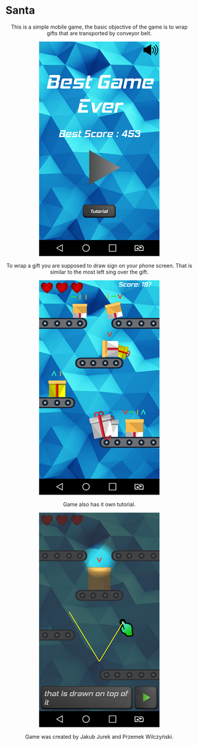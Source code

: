 # Santa
<p align="center">
This is a simple mobile game, the basic objective of the game is to wrap gifts that are transported by conveyor belt.
</p>
<p align="center">
<img src="https://github.com/jurek1029/Santa/blob/jurek1029-description/screenShots/ScreenshotMenu.png" alt="alt text">
</p>
<p align="center">
To wrap a gift you are supposed to draw sign on your phone screen. That is similar to the most left sing over the gift.
</p>
<p align="center">
<img src="https://github.com/jurek1029/Santa/blob/jurek1029-description/screenShots/ScreenshotGame.png" alt="alt text">
</p>
<p align="center">
Game also has it own tutorial.
</p>
<p align="center">
<img src="https://github.com/jurek1029/Santa/blob/jurek1029-description/screenShots/ScreenshotTutorial.png" alt="alt text">
</p>
<p align="center">
Game was created by Jakub Jurek and Przemek Wilczyński.
</p>

